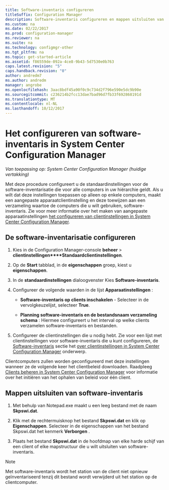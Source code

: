 ```yaml
---
title: Software-inventaris configureren
titleSuffix: Configuration Manager
description: Software-inventaris configureren en mappen uitsluiten van software-inventarisatie in Configuration Manager.
ms.custom: na
ms.date: 02/22/2017
ms.prod: configuration-manager
ms.reviewer: na
ms.suite: na
ms.technology: configmgr-other
ms.tgt_pltfrm: na
ms.topic: get-started-article
ms.assetid: f86559de-092a-4ce8-9b43-5d7530e0b763
caps.latest.revision: "5"
caps.handback.revision: "0"
author: andredm7
ms.author: andredm
manager: angrobe
ms.openlocfilehash: 3aac8bdf45a90f0c9c734d2f796e590e5dc9b90e
ms.sourcegitcommit: c236214b2fcc13dae7bad96d7fb33f692868191d
ms.translationtype: MT
ms.contentlocale: nl-NL
ms.lasthandoff: 10/12/2017
---
```

# <a name="how-to-configure-software-inventory-in-system-center-configuration-manager"></a>Het configureren van software-inventaris in System Center Configuration Manager

*Van toepassing op: System Center Configuration Manager (huidige vertakking)*

 Met deze procedure configureert u de standaardinstellingen voor de software-inventarisatie die voor alle computers in uw hiërarchie geldt. Als u wilt dat deze instellingen toepassen op alleen op enkele computers, maakt een aangepaste apparaatclientinstelling en deze toewijzen aan een verzameling waartoe de computers die u wilt gebruiken, software-inventaris. Zie voor meer informatie over het maken van aangepaste apparaatinstellingen [het configureren van clientinstellingen in System Center Configuration Manager](../../../../core/clients/deploy/configure-client-settings.md).  

## <a name="to-configure-software-inventory"></a>De software-inventarisatie configureren  

1.  Kies in de Configuration Manager-console **beheer** > **clientinstellingen****Standaardclientinstellingen**.  

4.  Op de **Start** tabblad, in de **eigenschappen** groep, kiest u **eigenschappen**.  

5.  In de **standaardinstellingen** dialoogvenster Kies **Software-inventaris**.  

6.  Configureer de volgende waarden in de lijst **Apparaatinstellingen** :  

    -   **Software-inventaris op clients inschakelen** - Selecteer in de vervolgkeuzelijst, selecteer **True**.  

    -   **Planning software-inventaris en de bestandsnaam verzameling schema** : Hiermee configureert u het interval op welke clients verzamelen software-inventaris en bestanden.   

7.  Configureer de clientinstellingen die u nodig hebt. Zie voor een lijst met clientinstellingen voor software-inventaris die u kunt configureren, de [Software-inventaris](../../../../core/clients/deploy/about-client-settings.md#software-inventory) sectie het [over clientinstellingen in System Center Configuration Manager](../../../../core/clients/deploy/about-client-settings.md) onderwerp.  

 Clientcomputers zullen worden geconfigureerd met deze instellingen wanneer ze de volgende keer het clientbeleid downloaden. Raadpleeg [Clients beheren in System Center Configuration Manager](../../../../core/clients/manage/manage-clients.md) voor informatie over het initiëren van het ophalen van beleid voor één client.  


## <a name="to-exclude-folders-from-software-inventory"></a>Mappen uitsluiten van software-inventaris  

1.  Met behulp van Notepad.exe maakt u een leeg bestand met de naam **Skpswi.dat**.  

2.  Klik met de rechtermuisknop het bestand **Skpswi.dat** en klik op **Eigenschappen**. Selecteer in de eigenschappen van het bestand Skpswi.dat het kenmerk **Verborgen** .  

3.  Plaats het bestand **Skpswi.dat** in de hoofdmap van elke harde schijf van een client of elke mapstructuur die u wilt uitsluiten van software-inventaris.  

> [!NOTE]  
>  Met software-inventaris wordt het station van de client niet opnieuw geïnventariseerd tenzij dit bestand wordt verwijderd uit het station op de clientcomputer.
